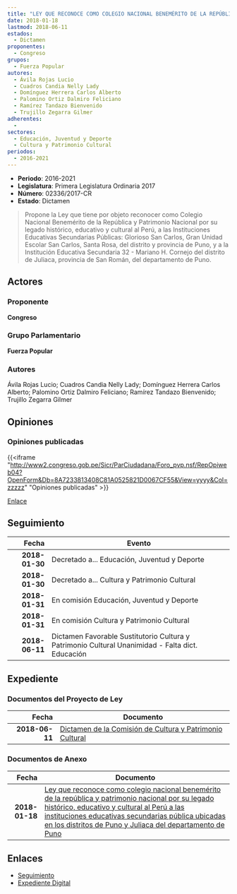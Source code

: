 ```yaml
---
title: "LEY QUE RECONOCE COMO COLEGIO NACIONAL BENEMÉRITO DE LA REPÚBLICA Y PATRIMONIO NACIONAL POR SU LEGADO HISTÓRICO, EDUCATIVO Y CULTURAL AL PERÚ A LAS INSTITUCIONES EDUCATIVAS SECUNDARIAS PÚBLICA UBICADAS EN LOS DISTRITOS DE PUNO Y JULIACA DEL DEPARTAMENTO DE PUNO"
date: 2018-01-18
lastmod: 2018-06-11
estados: 
  - Dictamen
proponentes: 
  - Congreso
grupos: 
  - Fuerza Popular
autores: 
  - Ávila Rojas Lucio
  - Cuadros Candia Nelly Lady
  - Domínguez Herrera Carlos Alberto
  - Palomino Ortiz Dalmiro Feliciano
  - Ramírez Tandazo Bienvenido
  - Trujillo Zegarra Gilmer
adherentes: 
  - 
sectores: 
  - Educación, Juventud y Deporte
  - Cultura y Patrimonio Cultural
periodos: 
  - 2016-2021
---
```


- **Periodo**: 2016-2021
- **Legislatura**: Primera Legislatura Ordinaria 2017
- **Número**: 02336/2017-CR
- **Estado**: Dictamen

> Propone la Ley que tiene por objeto reconocer como Colegio Nacional Benemérito de la República y Patrimonio Nacional por su legado histórico, educativo y cultural al Perú, a las Instituciones Educativas Secundarias Públicas: Glorioso San Carlos, Gran Unidad Escolar San Carlos, Santa Rosa, del distrito y provincia de Puno, y a la Institución Educativa Secundaria 32 - Mariano H. Cornejo del distrito de Juliaca, provincia de San Román, del departamento de Puno.


## Actores

### Proponente

**Congreso**

### Grupo Parlamentario

**Fuerza Popular**

### Autores

Ávila Rojas Lucio; Cuadros Candia Nelly Lady; Domínguez Herrera Carlos Alberto; Palomino Ortiz Dalmiro Feliciano; Ramírez Tandazo Bienvenido; Trujillo Zegarra Gilmer


## Opiniones

### Opiniones publicadas

{{<iframe "http://www2.congreso.gob.pe/Sicr/ParCiudadana/Foro_pvp.nsf/RepOpiweb04?OpenForm&Db=8A7233813408C81A0525821D0067CF55&View=yyyy&Col=zzzzz" "Opiniones publicadas" >}}

[Enlace](http://www2.congreso.gob.pe/Sicr/ParCiudadana/Foro_pvp.nsf/RepOpiweb04?OpenForm&Db=8A7233813408C81A0525821D0067CF55&View=yyyy&Col=zzzzz)

## Seguimiento

| Fecha | Evento |
|------:|--------|
| **2018-01-30** | Decretado a... Educación, Juventud y Deporte|
| **2018-01-30** | Decretado a... Cultura y Patrimonio Cultural|
| **2018-01-31** | En comisión Educación, Juventud y Deporte|
| **2018-01-31** | En comisión Cultura y Patrimonio Cultural|
| **2018-06-11** | Dictamen Favorable Sustitutorio Cultura y Patrimonio Cultural Unanimidad - Falta dict. Educación|


## Expediente


### Documentos del Proyecto de Ley

| Fecha | Documento |
|------:|--------|
| **2018-06-11** | [Dictamen de la Comisión de Cultura y Patrimonio Cultural](http://www.leyes.congreso.gob.pe/Documentos/2016_2021/Dictamenes/Proyectos_de_Ley/02336DC05MAY20180611.pdf) |

### Documentos de Anexo

| Fecha | Documento |
|------:|--------|
| **2018-01-18** | [Ley que reconoce como colegio nacional benemérito de la república y patrimonio nacional por su legado histórico, educativo y cultural al Perú a las instituciones educativas secundarias pública ubicadas en los distritos de Puno y Juliaca del departamento de Puno](http://www.leyes.congreso.gob.pe/Documentos/2016_2021/Proyectos_de_Ley_y_de_Resoluciones_Legislativas/PL0233620180118.pdf) |

## Enlaces 

- [Seguimiento](http://www2.congreso.gob.pe/Sicr/TraDocEstProc/CLProLey2016.nsf/f7fff46988ca05b1052578e100829cc7/51bf4609e5fe84d3052582190072e3b0?OpenDocument)
- [Expediente Digital](http://www2.congreso.gob.pe/Sicr/TraDocEstProc/CLProLey2016.nsf/f7fff46988ca05b1052578e100829cc7/51bf4609e5fe84d3052582190072e3b0?OpenDocument&Click=05257FB7005EB655.eb71d0cf91d8294e05256cdf006b5706/$Body/0.1C6C)
